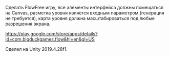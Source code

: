 Сделать FlowFree игру, все элементы интерфейса должны помещаться на Canvas, разметка уровня является входным параметром (генерация не требуется), карта уровня должна масштабироваться под любые разрешения экрана. 

https://play.google.com/store/apps/details?id=com.bigduckgames.flow&hl=en&gl=US


Сделел на Unity 2019.4.28f1.

